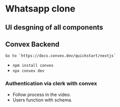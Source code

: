 # Whatsapp clone

## UI desgning of all components

## Convex Backend

    Go to `https://docs.convex.dev/quickstart/nextjs`

- `npm install convex`
- `npx convex dev`

### Authentication via clerk with convex

- Follow process in the video.
- Users function with schema.
